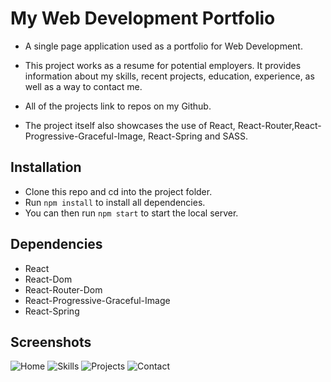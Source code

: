 # My Web Development Portfolio

- A single page application used as a portfolio for Web Development.

- This project works as a resume for potential employers. It provides information about my skills, recent projects, education, experience, as well as a way to contact me.

- All of the projects link to repos on my Github.

- The project itself also showcases the use of React, React-Router,React-Progressive-Graceful-Image, React-Spring and SASS.

## Installation

- Clone this repo and cd into the project folder.
- Run `npm install` to install all dependencies.
- You can then run `npm start` to start the local server.

## Dependencies

- React
- React-Dom
- React-Router-Dom
- React-Progressive-Graceful-Image
- React-Spring

## Screenshots

![Home](https://github.com/davemgj84/profile/blob/master/docs/portfolio-home.png?raw=true)
![Skills](https://github.com/davemgj84/profile/blob/master/docs/portfolio-skills.png?raw=true)
![Projects](https://github.com/davemgj84/profile/blob/master/docs/portfolio-projects.png?raw=true)
![Contact](https://github.com/davemgj84/profile/blob/master/docs/portfolio-contact.png?raw=true)
